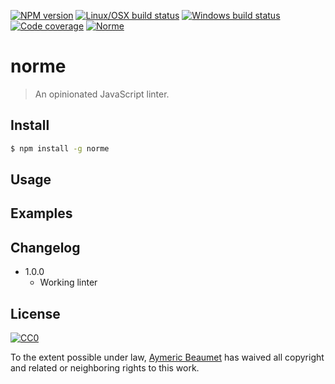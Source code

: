 [![NPM version](https://img.shields.io/npm/v/norme.svg?style=flat-square&label=npm)](https://www.npmjs.com/package/norme)
[![Linux/OSX build status](https://img.shields.io/travis/aymericbeaumet/norme/master.svg?style=flat-square&label=linux/osx)](https://travis-ci.org/aymericbeaumet/norme)
[![Windows build status](https://img.shields.io/appveyor/ci/aymericbeaumet/norme/master.svg?style=flat-square&label=windows)](https://ci.appveyor.com/project/aymericbeaumet/norme)
[![Code coverage](https://img.shields.io/codeclimate/coverage/github/aymericbeaumet/norme.svg?style=flat-square&label=coverage)](https://codeclimate.com/github/aymericbeaumet/norme)
[![Norme](https://img.shields.io/badge/norme-%E2%9C%93-brightgreen.svg)](https://github.com/aymericbeaumet/norme)

# norme

> An opinionated JavaScript linter.

## Install

```bash
$ npm install -g norme
```

## Usage

## Examples

## Changelog

* 1.0.0
  * Working linter

## License

[![CC0](http://i.creativecommons.org/p/zero/1.0/88x31.png)](http://creativecommons.org/publicdomain/zero/1.0/)

To the extent possible under law, [Aymeric Beaumet](https://aymericbeaumet.com)
has waived all copyright and related or neighboring rights to this work.
